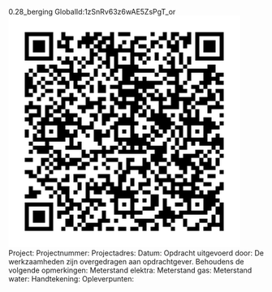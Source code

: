 0.28_berging
GlobalId:1zSnRv63z6wAE5ZsPgT_or
![picture](https://github.com/C-Claus/Data-Files/blob/master/QR_codes/KDV/0.28_berging.png)
Project:
Projectnummer:
Projectadres:
Datum:
Opdracht uitgevoerd door:
De werkzaamheden zijn overgedragen aan opdrachtgever. Behoudens de volgende opmerkingen:
Meterstand elektra:
Meterstand gas:
Meterstand water:
Handtekening:
Opleverpunten:
